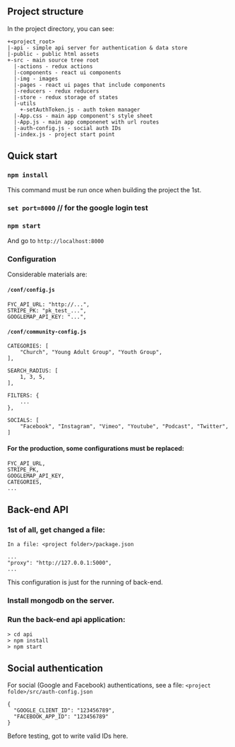 
## Project structure

In the project directory, you can see:
```
+<project_root>
|-api - simple api server for authentication & data store
|-public - public html assets
+-src - main source tree root
  |-actions - redux actions
  |-components - react ui components
  |-img - images
  |-pages - react ui pages that include components
  |-reducers - redux reducers
  |-store - redux storage of states
  |-utils
    +-setAuthToken.js - auth token manager
  |-App.css - main app component's style sheet
  |-App.js - main app componenet with url routes
  |-auth-config.js - social auth IDs
  |-index.js - project start point
```

## Quick start

### `npm install`
This command must be run once when building the project the 1st.
### `set port=8000` // for the google login test
### `npm start`

And go to `http://localhost:8000`

### Configuration
Considerable materials are:
#### `/conf/config.js`
#### 	
    FYC_API_URL: "http://...",
    STRIPE_PK: "pk_test_...",
    GOOGLEMAP_API_KEY: "...",

#### `/conf/community-config.js`
    CATEGORIES: [
        "Church", "Young Adult Group", "Youth Group",
    ],

    SEARCH_RADIUS: [
        1, 3, 5,
    ],

    FILTERS: {
        ...
    },

    SOCIALS: [
        "Facebook", "Instagram", "Vimeo", "Youtube", "Podcast", "Twitter",
    ]
#### For the production, some configurations must be replaced:
    FYC_API_URL,
    STRIPE_PK,
    GOOGLEMAP_API_KEY,
    CATEGORIES,
    ...

## Back-end API

### 1st of all, get changed a file:
``In a file: <project folder>/package.json``
```
...
"proxy": "http://127.0.0.1:5000",
...
```
This configuration is just for the running of back-end.
### Install mongodb on the server.

### Run the back-end api application:
```
> cd api
> npm install
> npm start
```

## Social authentication

For social (Google and Facebook) authentications, see a file: `<project folde>/src/auth-config.json`
```
{
  "GOOGLE_CLIENT_ID": "123456789",
  "FACEBOOK_APP_ID": "123456789"
}
```
Before testing, got to write valid IDs here.
